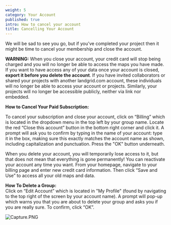 ```yaml
---
weight: 5
category: Your Account
published: true
intro: How to cancel your account
title: Cancelling Your Account
---
```

We will be sad to see you go, but if you’ve completed your project then it might be time to cancel your membership and close the account.

**WARNING:** When you close your account, your credit card will stop being charged and you will no longer be able to access the maps you have made. If you want to have access any of your data once your account is closed, **export it before you delete the account**. If you have invited collaborators or shared your projects with another landgrid.com account, these individuals will no longer be able to access your account or projects. Similarly, your projects will no longer be accessible publicly, neither via link nor embedded.

**How to Cancel Your Paid Subscription:**

To cancel your subscription and close your account, click on “Billing” which is  located in the dropdown menu in the top left by your group name. Locate the red “Close this account” button in the bottom right corner and click it. A prompt will ask you to confirm by typing in the name of your account: type it in the box, making sure this exactly matches the account name as shown, including capitalization and punctuation. Press the "OK" button underneath.

When you delete your account, you will temporarily lose access to it, but that does not mean that everything is gone permanently! You can reactivate your account any time you want. From your homepage, navigate to your billing page and enter new credit card information. Then click “Save and Use” to access all your old maps and data.


**How To Delete a Group:**  
Click on “Edit Account” which is located in "My Profile" (found by navigating to the top right of the screen by your account name). A prompt will pop-up which warns you that you are about to delete your group and asks you if you are really sure. To confirm, click “OK”.

![Capture.PNG]({{site.baseurl}}/img/Capture.PNG)

